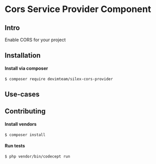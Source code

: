 # Cors Service Provider Component

## Intro

Enable CORS for your project

## Installation

#### Install via composer

```
$ composer require devimteam/silex-cors-provider
```

## Use-cases

## Contributing

#### Install vendors

```
$ composer install
```

#### Run tests

```
$ php vendor/bin/codecept run
```
